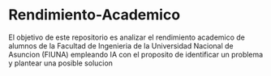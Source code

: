 # Rendimiento-Academico
El objetivo de este repositorio es analizar el rendimiento academico de alumnos de la Facultad de Ingenieria de la Universidad Nacional de Asuncion (FIUNA) empleando IA con el proposito de identificar un problema y plantear una posible solucion

